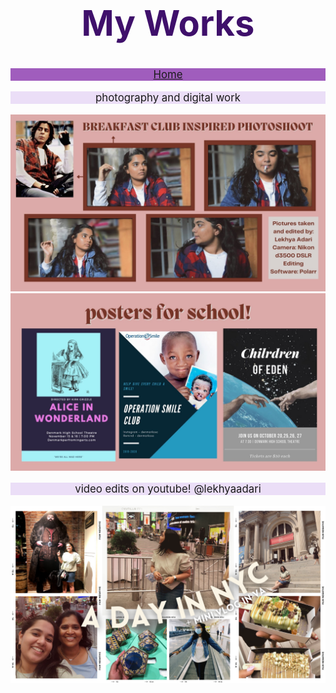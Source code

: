 <!DOCTYPE html>
<html lang = "en">
    <head>
        <meta charset = "utf-8">
        <title>Lekhya Adari Personal Website</title>
    </head>
    <body>
        <h1 style="text-align:center; color:rgb(63, 16, 107); font-size:400%;">My Works</h1>
        <nav style = "text-align:center; background-color:rgb(160, 93, 189); font-size: 120%;">
            <a href="personal_website.md">Home</a>
        </nav>
        <p style="text-align:center; background-color:rgb(235, 222, 247); font-size:120%;">photography and digital work</p>
        <img src="1.jpg" width="640" length="360">
        <img src="2.jpg" width="640" length="360">
        <p style="text-align:center; background-color:rgb(235, 222, 247); font-size:120%;">video edits on youtube! @lekhyaadari</p>
        <img src="nyc.png" width="640" length="360">
    </body>
</html>
